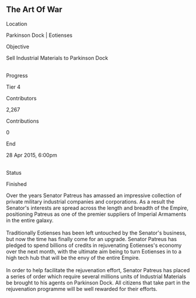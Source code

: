 ## The Art Of War

Location

Parkinson Dock \| Eotienses

Objective

Sell Industrial Materials to Parkinson Dock

\
Progress

Tier 4

Contributors

2,267

Contributions

0

End

28 Apr 2015, 6:00pm

\
Status

Finished

Over the years Senator Patreus has amassed an impressive collection of
private military industrial companies and corporations. As a result the
Senator\'s interests are spread across the length and breadth of the
Empire, positioning Patreus as one of the premier suppliers of Imperial
Armaments in the entire galaxy.\
\
Traditionally Eotienses has been left untouched by the Senator\'s
business, but now the time has finally come for an upgrade. Senator
Patreus has pledged to spend billions of credits in rejuvenating
Eotienses\'s economy over the next month, with the ultimate aim being to
turn Eotienses in to a high tech hub that will be the envy of the entire
Empire.\
\
In order to help facilitate the rejuvenation effort, Senator Patreus has
placed a series of order which require several millions units of
Industrial Materials be brought to his agents on Parkinson Dock. All
citizens that take part in the rejuvenation programme will be well
rewarded for their efforts.
